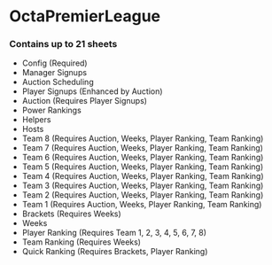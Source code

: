 # OctaPremierLeague

### Contains up to 21 sheets

* Config (Required)
* Manager Signups
* Auction Scheduling 
* Player Signups (Enhanced by Auction)
* Auction (Requires Player Signups)
* Power Rankings
* Helpers
* Hosts
* Team 8 (Requires Auction, Weeks, Player Ranking, Team Ranking)
* Team 7 (Requires Auction, Weeks, Player Ranking, Team Ranking)
* Team 6 (Requires Auction, Weeks, Player Ranking, Team Ranking)
* Team 5 (Requires Auction, Weeks, Player Ranking, Team Ranking)
* Team 4 (Requires Auction, Weeks, Player Ranking, Team Ranking)
* Team 3 (Requires Auction, Weeks, Player Ranking, Team Ranking)
* Team 2 (Requires Auction, Weeks, Player Ranking, Team Ranking)
* Team 1 (Requires Auction, Weeks, Player Ranking, Team Ranking)
* Brackets (Requires Weeks)
* Weeks
* Player Ranking (Requires Team 1, 2, 3, 4, 5, 6, 7, 8)
* Team Ranking (Requires Weeks)
* Quick Ranking (Requires Brackets, Player Ranking)

